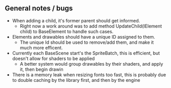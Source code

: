﻿## General notes / bugs
- When adding a child, it's former parent should get informed.
	- Right now a work around was to add method UpdateChild(IElement child) to BaseElement to handle such cases.
- Elements and drawables should have a unique ID assigned to them.
	- The unique Id should be used to remove/add them, and make it much more efficent.
- Currently each BaseScene start's the SpriteBatch, this is efficient, but doesn't allow for shaders to be applied
	- A better system would group drawables by their shaders, and apply it, then begin drawin
- There is a memory leak when resizing fonts too fast, this is probably due to double caching by the library first, and then by the engine